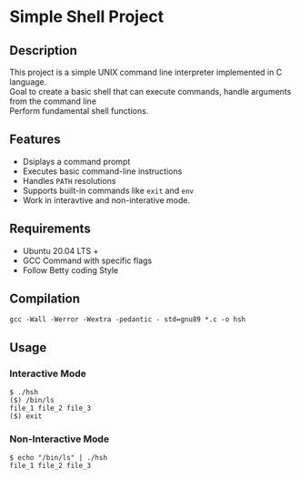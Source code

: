 # Simple Shell Project

## Description 

This project is a simple UNIX command line interpreter implemented in C language.\
Goal to create a basic shell that can execute commands, handle arguments from the command line\
Perform fundamental shell functions.

## Features

- Dsiplays a command prompt
- Executes basic command-line instructions
- Handles `PATH` resolutions
- Supports built-in commands like `exit` and `env`
- Work in interavtive and non-interative mode.

## Requirements

- Ubuntu 20.04 LTS +
- GCC Command with specific flags
- Follow Betty coding Style

## Compilation

```
gcc -Wall -Werror -Wextra -pedantic - std=gnu89 *.c -o hsh
```

## Usage

### Interactive Mode

```
$ ./hsh
($) /bin/ls
file_1 file_2 file_3
($) exit
```

### Non-Interactive Mode
```
$ echo "/bin/ls" | ./hsh
file_1 file_2 file_3
```

